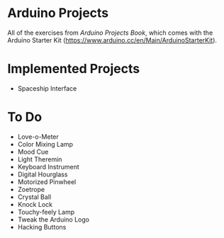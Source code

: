 # Arduino Projects
All of the exercises from _Arduino Projects Book_, which comes with the Arduino
Starter Kit (https://www.arduino.cc/en/Main/ArduinoStarterKit).

# Implemented Projects
* Spaceship Interface

# To Do
* Love-o-Meter
* Color Mixing Lamp
* Mood Cue
* Light Theremin
* Keyboard Instrument
* Digital Hourglass
* Motorized Pinwheel
* Zoetrope
* Crystal Ball
* Knock Lock
* Touchy-feely Lamp
* Tweak the Arduino Logo
* Hacking Buttons
